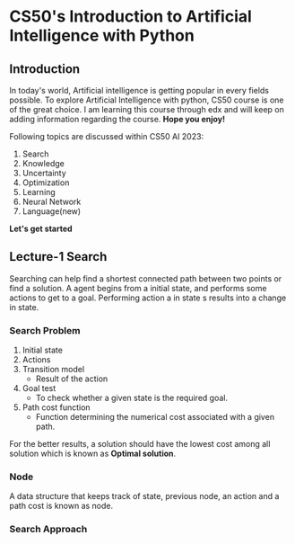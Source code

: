 # CS50's Introduction to Artificial Intelligence with Python

## Introduction
In today's world, Artificial intelligence is getting popular in every fields possible. To explore Artificial Intelligence with python, CS50 course is one of the great choice. I am learning this course through edx and will keep on adding information regarding the course.
**Hope you enjoy!**

Following topics are discussed within CS50 AI 2023:
1. Search
2. Knowledge
3. Uncertainty
4. Optimization
5. Learning
6. Neural Network 
7. Language(new)

**Let's get started**

## Lecture-1     **Search**
Searching can help find a shortest connected path between two points or find a solution. A agent begins from a initial state, and performs some actions to get to a goal. Performing action a in state s results into a change in state. 

### Search Problem
1. Initial state
2. Actions
3. Transition model 
   - Result of the action
4. Goal test
   - To check whether a given state is the required goal.
5. Path cost function
   - Function determining the numerical cost associated with a given path.

For the better results, a solution should have the lowest cost among all solution which is known as **Optimal solution**.

### Node
A data structure that keeps track of state, previous node, an action and a path cost is known as node.

### Search Approach
